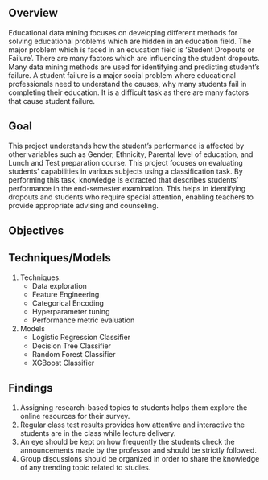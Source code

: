 ## Overview
Educational data mining focuses on developing different methods for solving educational problems which are hidden in an education field. The major problem which is faced in an education field is ‘Student Dropouts or Failure’. There are many factors which are influencing the student dropouts. Many data mining methods are used for identifying and predicting student’s failure. A student failure is a major social problem where educational professionals need to understand the causes, why many students fail in completing their education. It is a difficult task as there are many factors that cause student failure.

## Goal
This project understands how the student’s performance is affected by other variables such as Gender, Ethnicity, Parental level of education, and Lunch and Test preparation course. This project focuses on evaluating students’ capabilities in various subjects using a classification task. By performing this task, knowledge is extracted that describes students’ performance in the end-semester examination. This helps in identifying dropouts and students who require special attention, enabling teachers to provide appropriate advising and counseling.

## Objectives

## Techniques/Models
1. Techniques:
   - Data exploration
   - Feature Engineering
   - Categorical Encoding
   - Hyperparameter tuning
   - Performance metric evaluation
2. Models
   - Logistic Regression Classifier
   - Decision Tree Classifier
   - Random Forest Classifier
   - XGBoost Classifier

## Findings
1. Assigning research-based topics to students helps them explore the online resources for their survey.
2. Regular class test results provides how attentive and interactive the students are in the class while lecture delivery.
3. An eye should be kept on how frequently the students check the announcements made by the professor and should be strictly followed.
4. Group discussions should be organized in order to share the knowledge of any trending topic related to studies.

